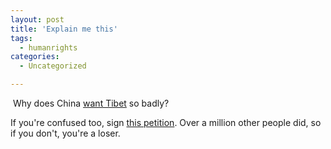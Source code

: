 ```yaml
---
layout: post
title: 'Explain me this'
tags:
  - humanrights
categories:
  - Uncategorized

---
```


 Why does China <a href="http://www.nytimes.com/2008/03/27/world/asia/27tibet.html?_r=1&amp;hp&amp;oref=slogin">want Tibet</a> so badly?

If you're confused too, sign <a href="http://www.avaaz.org/en/tibet_end_the_violence/">this petition</a>.  Over a million other people did, so if you don't, you're a loser.
